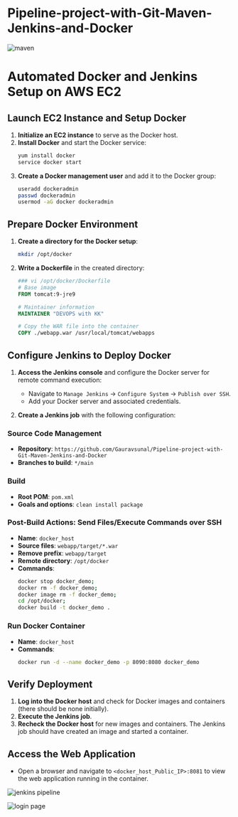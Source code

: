 # Pipeline-project-with-Git-Maven-Jenkins-and-Docker
![maven](https://github.com/user-attachments/assets/b17b5ea6-5171-4d63-a61b-ed62245e85fd)


# Automated Docker and Jenkins Setup on AWS EC2

## Launch EC2 Instance and Setup Docker

1. **Initialize an EC2 instance** to serve as the Docker host.
2. **Install Docker** and start the Docker service:
    ```bash
    yum install docker
    service docker start
    ```
3. **Create a Docker management user** and add it to the Docker group:
    ```bash
    useradd dockeradmin
    passwd dockeradmin
    usermod -aG docker dockeradmin
    ```

## Prepare Docker Environment

1. **Create a directory for the Docker setup**:
    ```bash
    mkdir /opt/docker
    ```

2. **Write a Dockerfile** in the created directory:
    ```Dockerfile
    ### vi /opt/docker/Dockerfile
    # Base image
    FROM tomcat:9-jre9

    # Maintainer information
    MAINTAINER "DEVOPS with KK"

    # Copy the WAR file into the container
    COPY ./webapp.war /usr/local/tomcat/webapps
    ```

## Configure Jenkins to Deploy Docker

1. **Access the Jenkins console** and configure the Docker server for remote command execution:
    - Navigate to `Manage Jenkins` -> `Configure System` -> `Publish over SSH`.
    - Add your Docker server and associated credentials.

2. **Create a Jenkins job** with the following configuration:

### Source Code Management
- **Repository**: `https://github.com/Gauravsunal/Pipeline-project-with-Git-Maven-Jenkins-and-Docker`
- **Branches to build**: `*/main`

### Build
- **Root POM**: `pom.xml`
- **Goals and options**: `clean install package`

### Post-Build Actions: Send Files/Execute Commands over SSH
- **Name**: `docker_host`
- **Source files**: `webapp/target/*.war`
- **Remove prefix**: `webapp/target`
- **Remote directory**: `/opt/docker`
- **Commands**:
    ```bash
    docker stop docker_demo;
    docker rm -f docker_demo;
    docker image rm -f docker_demo;
    cd /opt/docker;
    docker build -t docker_demo .
    ```

### Run Docker Container
- **Name**: `docker_host`
- **Commands**:
    ```bash
    docker run -d --name docker_demo -p 8090:8080 docker_demo
    ```

## Verify Deployment

1. **Log into the Docker host** and check for Docker images and containers (there should be none initially).
2. **Execute the Jenkins job**.
3. **Recheck the Docker host** for new images and containers. The Jenkins job should have created an image and started a container.

## Access the Web Application

- Open a browser and navigate to `<docker_host_Public_IP>:8081` to view the web application running in the container.


![jenkins pipeline](https://github.com/user-attachments/assets/56f4e76c-7c1f-4369-b878-a7dab37f0c73)


![login page](https://github.com/user-attachments/assets/ddf1ec36-7f38-48b8-bd33-ce0bc495e610)
